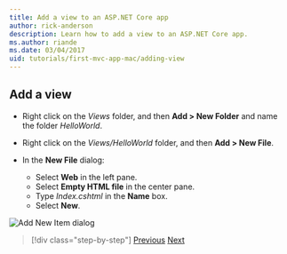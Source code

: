 ```yaml
---
title: Add a view to an ASP.NET Core app
author: rick-anderson
description: Learn how to add a view to an ASP.NET Core app.
ms.author: riande
ms.date: 03/04/2017
uid: tutorials/first-mvc-app-mac/adding-view
---
```



## Add a view 

* Right click on the *Views* folder, and then **Add > New Folder** and name the folder *HelloWorld*.
* Right click on the *Views/HelloWorld* folder, and then **Add > New File**.
* In the **New File** dialog:

  * Select **Web** in the left pane.
  * Select **Empty HTML file** in the center pane.
  * Type *Index.cshtml* in the **Name** box.
  * Select **New**.

![Add New Item dialog](adding-view/_static/add_view.png)


> [!div class="step-by-step"]
> [Previous](adding-controller.md)
> [Next](adding-model.md)
